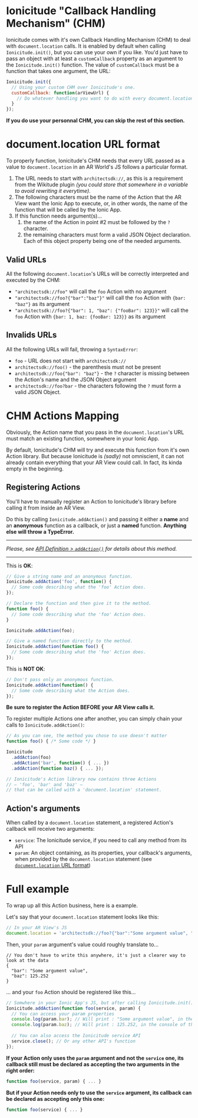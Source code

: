 # Ionicitude "Callback Handling Mechanism" (CHM)

Ionicitude comes with it's own Callback Handling Mechanism (CHM) to deal with `document.location` calls. It is enabled by default when calling `Ionicitude.init()`, but you can use your own if you like. You'd just have to pass an object with at least a `customCallback` property as an argument to the `Ionicitude.init()` function. The value of `customCallback` must be a function that takes one argument, the URL:

```javascript
Ionicitude.init({
  // Using your custom CHM over Ionicitude's one.
  customCallback: function(arViewUrl) {
    // Do whatever handling you want to do with every document.location call's URL received from an AR View
  }
});
```

**If you do use your personnal CHM, you can skip the rest of this section.**

# document.location URL format

To properly function, Ionicitude's CHM needs that every URL passed as a value to `document.location` in an AR World's JS follows a particular format.

1. The URL needs to start with `architectsdk://`, as this is a requirement from the Wikitude plugin _(you could store that somewhere in a variable to avoid rewriting it everytime)_.
2. The following characters must be the name of the Action that the AR View want the Ionic App to execute, or, in other words, the name of the function that will be called by the Ionic App.
3. If this function needs argument(s)...
    1. the name of the Action in point #2 must be followed by the `?` character.
    2. the remaining characters must form a valid JSON Object declaration. Each of this object property being one of the needed arguments.

## Valid URLs
All the following `document.location`'s URLs will be correctly interpreted and executed by the CHM:

* `"architectsdk://foo"` will call the `foo` Action with no argument
* `"architectsdk://foo?{"bar":"baz"}"` will call the `foo` Action with `{bar: "baz"}` as its argument
* `"architectsdk://foo?{"bar": 1, "baz": {"fooBar": 123}}"` will call the `foo` Action with `{bar: 1, baz: {fooBar: 123}}` as its argument

## Invalids URLs
All the following URLs will fail, throwing a `SyntaxError`:

* `foo` - URL does not start with `architectsdk://`
* `architectsdk://foo()` - the parenthesis must not be present
* `architectsdk://foo{"bar": "baz"}` - the `?` character is missing between the Action's name and the JSON Object argument
* `architectsdk://foo?bar` - the characters following the `?` must form a valid JSON Object.

# CHM Actions Mapping
Obviously, the Action name that you pass in the `document.location`'s URL must match an existing function, somewhere in your Ionic App.

By default, Ionicitude's CHM will try and execute this function from it's own Action library. But because Ionicitude is _(sadly)_ not omniscient, it can not already contain everything that your AR View could call. In fact, its kinda empty in the beginning.

## Registering Actions
You'll have to manually register an Action to Ionicitude's library before calling it from inside an AR View.

Do this by calling `Ionicitude.addAction()` and passing it either a **name** and an **anonymous** function as a callback, or just a **named** function. **Anything else will throw a TypeError.**

----------
_Please, see [API Definition > `addAction()`](addAction()) for details about this method._

----------

This is **OK**:

```javascript
// Give a string name and an anonymous function.
Ionicitude.addAction('foo', function() {
  // Some code describing what the 'foo' Action does.
});
```

```javascript
// Declare the function and then give it to the method.
function foo() {
  // Some code describing what the 'foo' Action does.
}

Ionicitude.addAction(foo);
```

```javascript
// Give a named function directly to the method.
Ionicitude.addAction(function foo() {
  // Some code describing what the 'foo' Action does.
});
```

This is **NOT OK**:
```javascript
// Don't pass only an anonymous function.
Ionicitude.addAction(function() {
  // Some code describing what the Action does.
});
```

**Be sure to register the Action BEFORE your AR View calls it.**

To register multiple Actions one after another, you can simply chain your calls to `Ionicitude.addAction()`:

```javascript
// As you can see, the method you chose to use doesn't matter
function foo() { /* Some code */ }

Ionicitude
  .addAction(foo)
  .addAction('bar', function() { ... })
  .addAction(function baz() { ... });

// Ionicitude's Action library now contains three Actions
// — 'foo', 'bar' and 'baz' —
// that can be called with a 'document.location' statement.
```

## Action's arguments
When called by a `document.location` statement, a registered Action's callback will receive two arguments:

* `service`: The Ionicitude service, if you need to call any method from its API
* `param`: An object containing, as its properties, your callback's arguments, when provided by the `document.location` statement (see [`document.location` URL format](#documentlocation-url-format))

# Full example

To wrap up all this Action business, here is a example.

Let's say that your `document.location` statement looks like this:
```javascript
// In your AR View's JS
document.location = 'architectsdk://foo?{"bar":"Some argument value", "baz": 125.252}'
```

Then, your `param` argument's value could roughly translate to...
```
// You don't have to write this anywhere, it's just a clearer way to look at the data
{
  "bar": "Some argument value",
  "baz": 125.252
}
```
... and your `foo` Action should be registered like this...
```javascript
// Somwhere in your Ionic App's JS, but after calling Ionicitude.init()
Ionicitude.addAction(function foo(service, param) {
  // You can access your param properties
  console.log(param.bar); // Will print : "Some argument value", in the console of the Ionic WebView
  console.log(param.baz); // Will print : 125.252, in the console of the Ionic WebView
	
  // You can also access the Ionicitude service API
  service.close(); // Or any other API's function
});
```

**If your Action only uses the `param` argument and not the `service` one, its callback still must be declared as accepting the two arguments in the right order:**

```javascript
function foo(service, param) { ... }
```

**But if your Action needs only to use the `service` argument, its callback can be declared as accepting only this one:**

```javascript
function foo(service) { ... }
```